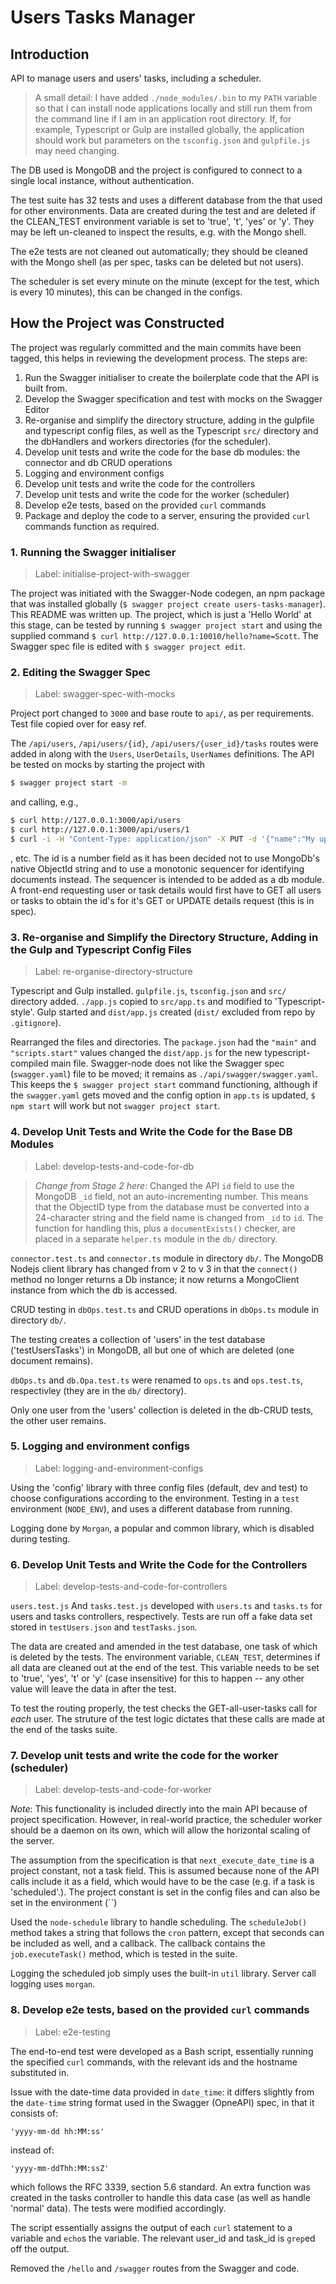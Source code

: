 # Users Tasks Manager

## Introduction

API to manage users and users' tasks, including a scheduler.

> A small detail: I have added `./node_modules/.bin` to my `PATH` variable so that I can install node applications locally and still run them from the command line if I am in an application root directory. If, for example, Typescript or Gulp are installed globally, the application should work but parameters on the `tsconfig.json` and `gulpfile.js` may need changing.

The DB used is MongoDB and the project is configured to connect to a single local instance, without authentication.

The test suite has 32 tests and uses a different database from the that used for other environments. Data are created during the test and are deleted if the CLEAN_TEST environment variable is set to 'true', 't', 'yes' or 'y'. They may be left un-cleaned to inspect the results, e.g. with the Mongo shell.

The e2e tests are not cleaned out automatically; they should be cleaned with the Mongo shell (as per spec, tasks can be deleted but not users).

The scheduler is set every minute on the minute (except for the test, which is every 10 minutes), this can be changed in the configs.

## How the Project was Constructed

The project was regularly committed and the main commits have been tagged, this helps in reviewing the development process. The steps are:

1. Run the Swagger initialiser to create the boilerplate code that the API is built from.
1. Develop the Swagger specification and test with mocks on the Swagger Editor
1. Re-organise and simplify the directory structure, adding in the gulpfile and typescript config files, as well as the Typescript `src/` directory and the dbHandlers and workers directories (for the scheduler).
1. Develop unit tests and write the code for the base db modules: the connector and db CRUD operations
1. Logging and environment configs
1. Develop unit tests and write the code for the controllers
1. Develop unit tests and write the code for the worker (scheduler)
1. Develop e2e tests, based on the provided `curl` commands
1. Package and deploy the code to a server, ensuring the provided `curl` commands function as required.


### 1. Running the Swagger initialiser

> Label: initialise-project-with-swagger

The project was initiated with the Swagger-Node codegen, an npm package that was installed globally (`$ swagger project create users-tasks-manager`). This README was written up. The project, which is just a 'Hello World' at this stage, can be tested by running `$ swagger project start` and using the supplied command `$ curl http://127.0.0.1:10010/hello?name=Scott`. The Swagger spec file is edited with `$ swagger project edit`.

### 2. Editing the Swagger Spec

> Label: swagger-spec-with-mocks

Project port changed to `3000` and base route to `api/`, as per requirements. Test file copied over for easy ref. 

The `/api/users`, `/api/users/{id}`, `/api/users/{user_id}/tasks` routes were added in along with the `Users`, `UserDetails`, `UserNames` definitions. The API be tested on mocks by starting the project with 
```bash
$ swagger project start -m
```
and calling, e.g.,
```bash
$ curl http://127.0.0.1:3000/api/users
$ curl http://127.0.0.1:3000/api/users/1
$ curl -i -H "Content-Type: application/json" -X PUT -d '{"name":"My updated task"}' http://127.0.0.1:3000/api/users/1/tasks/1
```
, etc.
The id is a number field as it has been decided not to use MongoDb's native ObjectId string and to use a monotonic sequencer for identifying documents instead. The sequencer is intended to be added as a db module. A front-end requesting user or task details would first have to  GET all users or tasks to obtain the id's for it's GET or UPDATE details request (this is in spec).

### 3. Re-organise and Simplify the Directory Structure, Adding in the Gulp and Typescript Config Files

> Label: re-organise-directory-structure

Typescript and Gulp installed. `gulpfile.js`, `tsconfig.json` and `src/` directory added. `./app.js` copied to `src/app.ts` and modified to 'Typescript-style'. Gulp started and `dist/app.js` created (`dist/` excluded from repo by `.gitignore`).

Rearranged the files and directories. The `package.json` had the `"main"` and `"scripts.start"` values changed the `dist/app.js` for the new typescript-compiled main file. Swagger-node does not like the Swagger spec (`swagger.yaml`) file to be moved; it remains as `./api/swagger/swagger.yaml`.  This keeps the `$ swagger project start` command functioning, although if the `swagger.yaml` gets moved and the config option in `app.ts` is updated, `$ npm start` will work but not `swagger project start`.

### 4. Develop Unit Tests and Write the Code for the Base DB Modules

> Label: develop-tests-and-code-for-db

> _Change from Stage 2 here_: Changed the API `id` field to use the MongoDB `_id` field, not an auto-incrementing number. This means that the ObjectID type from the database must be converted into a 24-character string and the field name is changed from `_id` to `id`. The function for handling this, plus a `documentExists()` checker, are placed in a separate `helper.ts` module in the `db/` directory.

`connector.test.ts` and `connector.ts` module in directory `db/`. The MongoDB Nodejs client library has changed from v 2 to v 3 in that the `connect()` method no longer returns a Db instance; it now returns a MongoClient instance from which the db is accessed.

CRUD testing in `dbOps.test.ts` and CRUD operations in `dbOps.ts` module in directory `db/`.

The testing creates a collection of 'users' in the test database ('testUsersTasks') in MongoDB, all but one of which are deleted (one document remains).

`dbOps.ts` and `db.Opa.test.ts` were renamed to `ops.ts` and `ops.test.ts`, respectivley (they are in the `db/` directory).

Only one user from the 'users' collection is deleted in the db-CRUD tests, the other user remains.

### 5. Logging and environment configs

> Label: logging-and-environment-configs

Using the 'config' library with three config files (default, dev and test) to choose configurations according to the  environment. Testing in a `test` environment (`NODE_ENV`), and uses a different database from running.

Logging done by `Morgan`, a popular and common library, which is disabled during testing.

### 6. Develop Unit Tests and Write the Code for the Controllers

> Label: develop-tests-and-code-for-controllers

`users.test.js` And `tasks.test.js` developed with `users.ts` and `tasks.ts` for users and tasks controllers, respectively. Tests are run off a fake data set stored in `testUsers.json` and `testTasks.json`.

The data are created and amended in the test database, one task of which is deleted by the tests. The environment variable, `CLEAN_TEST`, determines if all data are cleaned out at the end of the test. This variable needs to be set to 'true', 'yes', 't' or 'y' (case insensitive) for this to happen -- any other value will leave the data in after the test.

To test the routing properly, the test checks the GET-all-user-tasks call for _each_ user. The struture of the test logic dictates that these calls are made at the end of the tasks suite.

### 7. Develop unit tests and write the code for the worker (scheduler)

> Label: develop-tests-and-code-for-worker

_Note_: This functionality is included directly into the main API because of project specification. However, in real-world practice, the scheduler worker should be a daemon on its own, which will allow the horizontal scaling of the server.

The assumption from the specification is that `next_execute_date_time` is a project constant, not a task field. This is assumed because none of the API calls include it as a field, which would have to be the case (e.g. if a task is 'scheduled'.). The project constant is set in the config files and can also be set in the environment (``)

Used the `node-schedule` library to handle scheduling. The `scheduleJob()` method takes a string that follows the `cron` pattern, except that seconds can be included as well, and a callback. The callback contains the `job.executeTask()` method, which is tested in the suite.

Logging the scheduled job simply uses the built-in `util` library. Server call logging uses `morgan`.

### 8. Develop e2e tests, based on the provided `curl` commands

> Label: e2e-testing

The end-to-end test were developed as a Bash script, essentially running the specified `curl` commands, with the relevant ids and the hostname substituted in.

Issue with the date-time data provided in `date_time`: it differs slightly from the `date-time` string format used in the Swagger (OpneAPI) spec, in that it consists of:
```
'yyyy-mm-dd hh:MM:ss'
```
instead of:
```
'yyyy-mm-ddThh:MM:ssZ'
```
which follows the RFC 3339, section 5.6 standard. An extra function was created in the tasks controller to handle this data case (as well as handle 'normal' data). The tests were modified accordingly.

The script essentially assigns the output of each `curl` statement to a variable and `echo`s the variable. The relevant user_id and task_id is `grep`ed off the output.

Removed the `/hello` and `/swagger` routes from the Swagger and code.